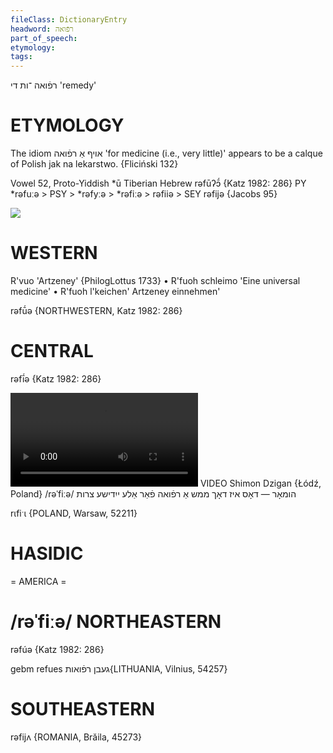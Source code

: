 ```yaml
---
fileClass: DictionaryEntry
headword: רפֿואה
part_of_speech: 
etymology: 
tags: 
---
```

רפֿואה
־ות
די
'remedy'

ETYMOLOGY
===========
The idiom אויף אַ רפֿואה 'for medicine (i.e., very little)' appears to be a calque of Polish jak na lekarstwo. 
{Fliciński 132}

Vowel 52, Proto-Yiddish *ū
Tiberian Hebrew rəfūʔɔ̄́
{Katz 1982: 286}
PY *rəfuːə > PSY > *rəfyːə > *rəfiːə > rəfiiə > SEY rəfijə
{Jacobs 95}

![](https://ia802902.us.archive.org/9/items/Yiddish-Dialect-Maps/Herzog5-86-88-RefueToesKrank-210.jpg)

WESTERN
========

R'vuo 'Artzeney' {PhilogLottus 1733}
	•	R'fuoh schleimo 'Eine universal medicine'
	•	R'fuoh l'keichen' Artzeney einnehmen'

rəfū́ə {NORTHWESTERN, Katz 1982: 286}

CENTRAL
========

rəfī́ə {Katz 1982: 286}

![](https://ia801508.us.archive.org/24/items/FilmLexicon/Dzigan-HumorDosIzDokhMameshARefueTsuAleYidisheTsores.mp4)
VIDEO Shimon Dzigan {Łódź, Poland}
/rəˈfiːə/
הומאָר — דאָס איז דאָך ממש אַ רפֿואה פֿאַר אַלע ייִדישע צרות

rɩfiˑɩ {POLAND, Warsaw, 52211}

HASIDIC
=======
= AMERICA = 

/rəˈfiːə/
NORTHEASTERN
==============

rəfúə {Katz 1982: 286}

gebm refues געבן רפֿואות{LITHUANIA, Vilnius, 54257}

SOUTHEASTERN
==============

rəfijʌ {ROMANIA, Brăila, 45273}

